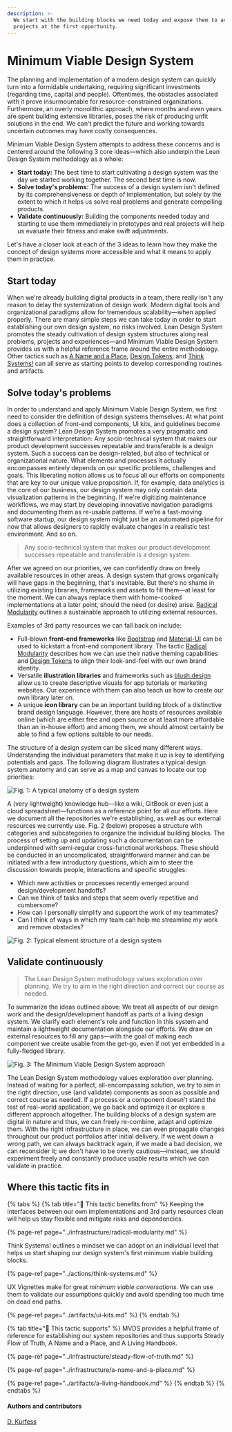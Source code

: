 ```yaml
---
description: >-
  We start with the building blocks we need today and expose them to actual
  projects at the first opportunity.
---
```


# Minimum Viable Design System

The planning and implementation of a modern design system can quickly turn into a formidable undertaking, requiring significant investments \(regarding time, capital and people\). Oftentimes, the obstacles associated with it prove insurmountable for resource-constrained organizations. Furthermore, an overly monolithic approach, where months and even years are spent building extensive libraries, poses the risk of producing unfit solutions in the end. We can't predict the future and working towards uncertain outcomes may have costly consequences.

Minimum Viable Design System attempts to address these concerns and is centered around the following 3 core ideas—which also underpin the Lean Design System methodology as a whole:

* **Start today:** The best time to start cultivating a design system was the day we started working together. The second best time is now.
* **Solve today's problems:** The success of a design system isn't defined by its comprehensiveness or depth of implementation, but solely by the extent to which it helps us solve real problems and generate compelling products.
* **Validate continuously:** Building the components needed today and starting to use them immediately in prototypes and real projects will help us evaluate their fitness and make swift adjustments.

Let's have a closer look at each of the 3 ideas to learn how they make the concept of design systems more accessible and what it means to apply them in practice.

## Start today

When we're already building digital products in a team, there really isn't any reason to delay the systemization of design work. Modern digital tools and organizational paradigms allow for tremendous scalability—when applied properly. There are many simple steps we can take today in order to start establishing our own design system, no risks involved. Lean Design System promotes the steady cultivation of design system structures along real problems, projects and experiences—and Minimum Viable Design System provides us with a helpful reference frame around the entire methodology. Other tactics such as [A Name and a Place](../infrastructure/a-name-and-a-place.md), [Design Tokens,](../artifacts/design-tokens.md) and [Think Systems!](../actions/think-systems.md) can all serve as starting points to develop corresponding routines and artifacts.

## Solve today's problems

In order to understand and apply Minimum Viable Design System, we first need to consider the definition of design systems themselves: At what point does a collection of front-end components, UI kits, and guidelines become a design system? Lean Design System promotes a very pragmatic and straightforward interpretation: Any socio-technical system that makes our product development successes repeatable and transferable is a design system. Such a success can be design-related, but also of technical or organizational nature. What elements and processes it actually encompasses entirely depends on our specific problems, challenges and goals. This liberating notion allows us to focus all our efforts on components that are key to our unique value proposition. If, for example, data analytics is the core of our business, our design system may only contain data visualization patterns in the beginning. If we're digitizing maintenance workflows, we may start by developing innovative navigation paradigms and documenting them as re-usable patterns. If we're a fast-moving software startup, our design system might just be an automated pipeline for now that allows designers to rapidly evaluate changes in a realistic test environment. And so on.

> Any socio-technical system that makes our product development successes repeatable and transferable is a design system.

After we agreed on our priorities, we can confidently draw on freely available resources in other areas. A design system that grows organically will have gaps in the beginning, that's inevitable. But there's no shame in utilizing existing libraries, frameworks and assets to fill them—at least for the moment. We can always replace them with home-cooked implementations at a later point, should the need \(or desire\) arise. [Radical Modularity](../infrastructure/radical-modularity.md) outlines a sustainable approach to utilizing external resources.

Examples of 3rd party resources we can fall back on include:

* Full-blown **front-end frameworks** like [Bootstrap](https://getbootstrap.com/) and [Material-UI](https://material-ui.com/) can be used to kickstart a front-end component library. The tactic [Radical Modularity](../infrastructure/radical-modularity.md) describes how we can use their native theming capabilities and [Design Tokens](../artifacts/design-tokens.md) to align their look-and-feel with our own brand identity.
* Versatile **illustration libraries** and frameworks such as [blush.design](https://blush.design/) allow us to create descriptive visuals for app tutorials or marketing websites. Our experience with them can also teach us how to create our own library later on.
* A unique **icon library** can be an important building block of a distinctive brand design language. However, there are hosts of resources available online \(which are either free and open source or at least more affordable than an in-house effort\) and among them, we should almost certainly be able to find a few options suitable to our needs.

The structure of a design system can be sliced many different ways. Understanding the individual parameters that make it up is key to identifying potentials and gaps. The following diagram illustrates a typical design system anatomy and can serve as a map and canvas to locate our top priorities: 

![Fig. 1: A typical anatomy of a design system](../../.gitbook/assets/fig_anatomy.svg)

A \(very lightweight\) knowledge hub—like a wiki, GitBook or even just a cloud spreadsheet—functions as a reference point for all our efforts. Here we document all the repositories we're establishing, as well as our external resources we currently use. Fig. 2 \(below\) proposes a structure with categories and subcategories to organize the individual building blocks. The process of setting up and updating such a documentation can be underpinned with semi-regular cross-functional workshops. These should be conducted in an uncomplicated, straightforward manner and can be initiated with a few introductory questions, which aim to steer the discussion towards people, interactions and specific struggles:

* Which new activities or processes recently emerged around design/development handoffs?
* Can we think of tasks and steps that seem overly repetitive and cumbersome?
* How can I personally simplify and support the work of my teammates?
* Can I think of ways in which my team can help me streamline my work and remove obstacles?

![Fig. 2: Typical element structure of a design system](../../.gitbook/assets/fig_elements.svg)

## Validate continuously

> The Lean Design System methodology values exploration over planning. We try to aim in the right direction and correct our course as needed.

To summarize the ideas outlined above: We treat all aspects of our design work and the design/development handoff as parts of a living design system. We clarify each element's role and function in this system and maintain a lightweight documentation alongside our efforts. We draw on external resources to fill any gaps—with the goal of making each component we create usable from the get-go, even if not yet embedded in a fully-fledged library.

![Fig. 3: The Minimum Viable Design System approach](../../.gitbook/assets/fig_mvds.svg)

The Lean Design System methodology values exploration over planning. Instead of waiting for a perfect, all-encompassing solution, we try to aim in the right direction, use \(and validate\) components as soon as possible and correct course as needed. If a process or a component doesn't stand the test of real-world application, we go back and optimize it or explore a different approach altogether. The building blocks of a design system are digital in nature and thus, we can freely re-combine, adapt and optimize them. With the right infrastructure in place, we can even propagate changes throughout our product portfolios after initial delivery. If we went down a wrong path, we can always backtrack again, if we made a bad decision, we can reconsider it; we don't have to be overly cautious—instead, we should experiment freely and constantly produce usable results which we can validate in practice.

## Where this tactic fits in

{% tabs %}
{% tab title="🙏  This tactic benefits from" %}
Keeping the interfaces between our own implementations and 3rd party resources clean will help us stay flexible and mitigate risks and dependencies.

{% page-ref page="../infrastructure/radical-modularity.md" %}

Think Systems! outlines a mindset we can adopt on an individual level that helps us start shaping our design system's first minimum viable building blocks.

{% page-ref page="../actions/think-systems.md" %}

UX Vignettes make for great _minimum viable conversations._ We can use them to validate our assumptions quickly and avoid spending too much time on dead end paths.

{% page-ref page="../artifacts/ui-kits.md" %}
{% endtab %}

{% tab title="💪  This tactic supports" %}
MVDS provides a helpful frame of reference for establishing our system repositories and thus supports Steady Flow of Truth, A Name and a Place, and A Living Handbook.

{% page-ref page="../infrastructure/steady-flow-of-truth.md" %}

{% page-ref page="../infrastructure/a-name-and-a-place.md" %}

{% page-ref page="../artifacts/a-living-handbook.md" %}
{% endtab %}
{% endtabs %}

#### Authors and contributors

[D. Kurfess](https://twitter.com/1corn)

